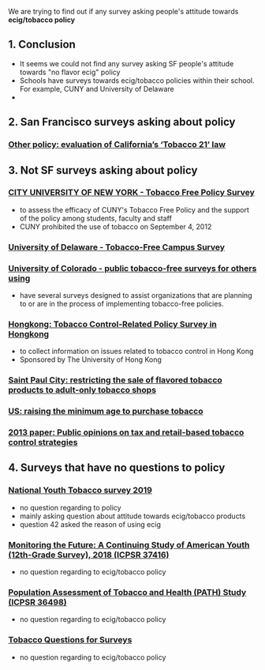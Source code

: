 
We are trying to find out if any survey asking people's attitude towards **ecig/tobacco policy**

## 1. Conclusion
- It seems we could not find any survey asking SF people's attitude towards "no flavor ecig" policy
- Schools have surveys towards ecig/tobacco policies within their school. For example, CUNY and University of Delaware
- 

## 2. San Francisco surveys asking about policy
### [Other policy: evaluation of California’s ‘Tobacco 21’ law](https://tobaccocontrol.bmj.com/content/27/6/656)



## 3. Not SF surveys asking about policy
### [CITY UNIVERSITY OF NEW YORK - Tobacco Free Policy Survey](https://system.suny.edu/media/suny/content-assets/documents/healthaffairs/tobaccofree/CUNY-Tobacco-Policy-Survey.pdf)
- to assess the efficacy of CUNY's Tobacco Free Policy and the support of the policy among students, faculty and staff
- CUNY prohibited the use of tobacco on September 4, 2012

### [University of Delaware - Tobacco-Free Campus Survey](https://cpb-us-w2.wpmucdn.com/sites.udel.edu/dist/6/557/files/2014/05/Tobacco-Free-Campus-Survey-Results-1kirm5z.pdf)

### [University of Colorado - public tobacco-free surveys for others using](https://www.bhwellness.org/resources/surveys/tobaccofree)
- have several surveys designed to assist organizations that are planning to or are in the process of implementing tobacco-free policies.

### [Hongkong: Tobacco Control-Related Policy Survey in Hongkong](https://clinicaltrials.gov/ct2/show/NCT03182764)
-  to collect information on issues related to tobacco control in Hong Kong
- Sponsored by The University of Hong Kong

### [Saint Paul City: restricting the sale of flavored tobacco products to adult-only tobacco shops](http://www.ansrmn.org/wp-content/uploads/2014/11/Saint-Paul-Poll-Fact-Sheet.pdf)

### [US: raising the minimum age to purchase tobacco](https://tobaccocontrol.bmj.com/content/25/3/284.full)

### [2013 paper: Public opinions on tax and retail-based tobacco control strategies](https://tobaccocontrol.bmj.com/content/24/e1/e10.full)




## 4. Surveys that have no questions to policy
### [National Youth Tobacco survey 2019](https://www.cdc.gov/tobacco/data_statistics/surveys/nyts/data/index.html)
- no question regarding to policy
- mainly asking question about attitude towards ecig/tobacco products
- question 42 asked the reason of using ecig

### [Monitoring the Future: A Continuing Study of American Youth (12th-Grade Survey), 2018 (ICPSR 37416)](https://www.icpsr.umich.edu/icpsrweb/NAHDAP/studies/37416)
- no question regarding to ecig/tobacco policy

### [Population Assessment of Tobacco and Health (PATH) Study (ICPSR 36498)](https://www.icpsr.umich.edu/icpsrweb/NAHDAP/studies/36498/summary)
- no question regarding to ecig/tobacco policy

### [Tobacco Questions for Surveys](https://www.who.int/tobacco/surveillance/en_tfi_tqs.pdf)
- no question regarding to ecig/tobacco policy









